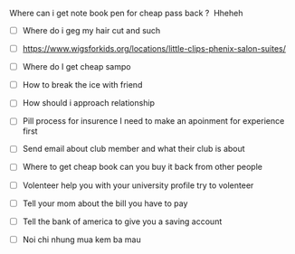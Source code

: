 Where can i get note book pen for cheap pass back ? 
Hheheh
- [ ] Where do i geg my hair cut and such 

- [ ] https://www.wigsforkids.org/locations/little-clips-phenix-salon-suites/

- [ ] Where do I get cheap sampo 

- [ ] How to break the ice with friend 

- [ ] How should i approach relationship 

- [ ] Pill process for insurence I need to make an apoinment for experience first 

- [ ] Send email about club member and what their club is about 

- [ ] Where to get cheap book can you buy it back from other people 

- [ ] Volenteer help you with your university profile try to volenteer 

- [ ] Tell your mom about the bill you have to pay 

- [ ] Tell the bank of america to give you a saving account 

- [ ] Noi chi nhung mua kem ba mau